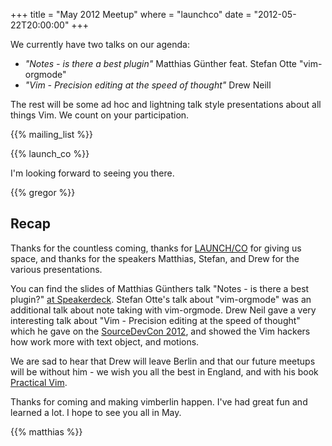 +++
title = "May 2012 Meetup"
where = "launchco"
date = "2012-05-22T20:00:00"
+++

We currently have two talks on our agenda:

- *"Notes - is there a best plugin"* Matthias Günther feat. Stefan Otte "vim-orgmode"
- *"Vim - Precision editing at the speed of thought"* Drew Neill

The rest will be some ad hoc and lightning talk style presentations about all things Vim. We count on your participation.


{{% mailing_list %}}

{{% launch_co %}}

I'm looking forward to seeing you there.

{{% gregor %}}


## Recap

Thanks for the countless coming, thanks for [LAUNCH/CO](https://launchco.com/etc/#coworking) for giving us space, and thanks for the speakers Matthias, Stefan, and Drew for the various presentations.


You can find the slides of Matthias Günthers talk "Notes - is there a best plugin?" [at Speakerdeck](https://speakerdeck.com/u/wikimatze/p/notes-is-there-a-best-plugin). Stefan Otte's talk about "vim-orgmode" was an additional talk about note taking with vim-orgmode. Drew Neil gave a very interesting talk about "Vim - Precision editing at the speed of thought" which he gave on the [SourceDevCon 2012](http://www.sourcedevcon.eu/), and showed the Vim hackers how work more with text object, and motions.


We are sad to hear that Drew will leave Berlin and that our future meetups will be without him - we wish you all the best in England, and with his book [Practical Vim](http://pragprog.com/book/dnvim/practical-vim).


Thanks for coming and making vimberlin happen. I've had great fun and learned a lot. I hope to see you all in May.

{{% matthias %}}
